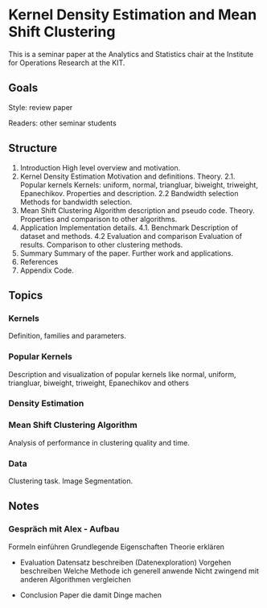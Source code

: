 ﻿# Kernel Density Estimation and Mean Shift Clustering

This is a seminar paper at the Analytics and Statistics chair at the Institute for Operations Research at the KIT.



## Goals

Style: review paper

Readers: other seminar students


## Structure

1. Introduction
	High level overview and motivation.
2. Kernel Density Estimation
	Motivation and definitions. Theory.
2.1. Popular kernels
	Kernels: uniform, normal, triangluar, biweight, triweight, Epanechikov.
	Properties and description.
2.2 Bandwidth selection
	Methods for bandwidth selection.
3. Mean Shift Clustering
	Algorithm description and pseudo code. Theory.
	Properties and comparison to other algorithms.
4. Application
	Implementation details.
4.1. Benchmark
	Description of dataset and methods.
4.2 Evaluation and comparison
	Evaluation of results. Comparison to other clustering methods.
5. Summary
	Summary of the paper.
	Further work and applications.
6. References
7. Appendix
	Code.




## Topics

### Kernels
Definition, families and parameters.

### Popular Kernels
Description and visualization of popular kernels like normal, uniform, triangluar, biweight, triweight, Epanechikov and others

### Density Estimation

### Mean Shift Clustering Algorithm
Analysis of performance in clustering quality and time.

### Data
Clustering task. Image Segmentation.



## Notes

### Gespräch mit Alex - Aufbau

Formeln einführen
Grundlegende Eigenschaften
Theorie erklären

+ Evaluation
Datensatz beschreiben
(Datenexploration)
Vorgehen beschreiben
Welche Methode ich generell anwende
Nicht zwingend mit anderen Algorithmen vergleichen

+ Conclusion
Paper die damit Dinge machen


